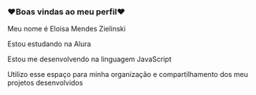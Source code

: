 ### ❤Boas vindas ao meu perfil❤ 

Meu nome é Eloisa Mendes Zielinski

Estou estudando na Alura

Estou me desenvolvendo na linguagem JavaScript

Utilizo esse espaço para minha organização e compartilhamento dos meu projetos desenvolvidos

